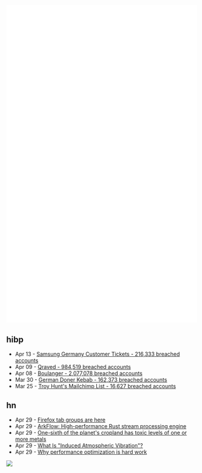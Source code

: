 ![Metrics](https://raw.githubusercontent.com/phixion/phixion/master/metrics.svg)

## hibp

<!--
for https://github.com/phixion/phixion/blob/main/.github/workflows/feeds.yml
-->
<!--START_SECTION:haveibeenpwnd-->
- Apr 13 - [Samsung Germany Customer Tickets - 216,333 breached accounts](https://haveibeenpwned.com/PwnedWebsites#SamsungGermany)
- Apr 09 - [Qraved - 984,519 breached accounts](https://haveibeenpwned.com/PwnedWebsites#Qraved)
- Apr 08 - [Boulanger - 2,077,078 breached accounts](https://haveibeenpwned.com/PwnedWebsites#Boulanger)
- Mar 30 - [German Doner Kebab - 162,373 breached accounts](https://haveibeenpwned.com/PwnedWebsites#GermanDonerKebab)
- Mar 25 - [Troy Hunt's Mailchimp List - 16,627 breached accounts](https://haveibeenpwned.com/PwnedWebsites#TroyHuntMailchimpList)
<!--END_SECTION:haveibeenpwnd-->

## hn

<!--
for https://github.com/phixion/phixion/blob/main/.github/workflows/feeds.yml
-->
<!--START_SECTION:hn-->
- Apr 29 - [Firefox tab groups are here](https://blog.mozilla.org/en/firefox/tab-groups-community/)
- Apr 29 - [ArkFlow: High-performance Rust stream processing engine](https://github.com/arkflow-rs/arkflow)
- Apr 29 - [One-sixth of the planet's cropland has toxic levels of one or more metals](https://english.elpais.com/science-tech/2025-04-17/one-sixth-of-the-planets-cropland-has-toxic-levels-of-one-or-more-metals.html)
- Apr 29 - [What Is "Induced Atmospheric Vibration"?](https://physics.stackexchange.com/questions/848666/what-is-induced-atmospheric-vibration)
- Apr 29 - [Why performance optimization is hard work](https://purplesyringa.moe/blog/why-performance-optimization-is-hard-work/)
<!--END_SECTION:hn-->

<!--
for https://yhype.me
-->
![](https://hit.yhype.me/github/profile?user_id=13013670)
